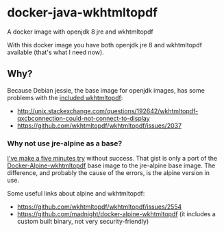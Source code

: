 # docker-java-wkhtmltopdf
A docker image with openjdk 8 jre and wkhtmltopdf

With this docker image you have both openjdk jre 8 and wkhtmltopdf available (that's what I need now).

## Why?
Because Debian jessie, the base image for openjdk images, has some problems with the [included wkhtmltopdf](https://packages.debian.org/jessie/wkhtmltopdf):

- http://unix.stackexchange.com/questions/192642/wkhtmltopdf-qxcbconnection-could-not-connect-to-display
- https://github.com/wkhtmltopdf/wkhtmltopdf/issues/2037

### Why not use jre-alpine as a base?
[I've make a five minutes try](https://gist.github.com/lifeisfoo/31acf58950a5ff280e5c6cd366bd052c) without success.
That gist is only a port of the [Docker-Alpine-wkhtmltopdf](https://github.com/alloylab/Docker-Alpine-wkhtmltopdf) base image to the jre-alpine base image. The difference, and probably the cause of the errors, is the alpine version in use.

Some useful links about alpine and wkhtmltopdf:
- https://github.com/wkhtmltopdf/wkhtmltopdf/issues/2554 
- https://github.com/madnight/docker-alpine-wkhtmltopdf (it includes a custom built binary, not very security-friendly)
